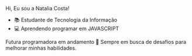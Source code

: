  Hi, Eu sou a Natalia Costa!
- 📚 Estudante de Tecnologia da Informação
- 💻 Aprendendo programar em JAVASCRIPT 



 Futura programadora em andamento 🚀 
 Sempre em busca de desafios para melhorar minhas habilidades.

